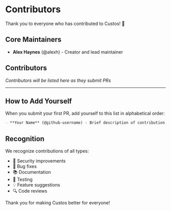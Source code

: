 # Contributors

Thank you to everyone who has contributed to Custos! 🎉

## Core Maintainers

- **Alex Haynes** (@alexh) - Creator and lead maintainer

## Contributors

*Contributors will be listed here as they submit PRs*

---

## How to Add Yourself

When you submit your first PR, add yourself to this list in alphabetical order:

```markdown
- **Your Name** (@github-username) - Brief description of contribution
```

## Recognition

We recognize contributions of all types:
- 🔐 Security improvements
- 🐛 Bug fixes  
- 📚 Documentation
- 🧪 Testing
- 💡 Feature suggestions
- 🔍 Code reviews

Thank you for making Custos better for everyone!